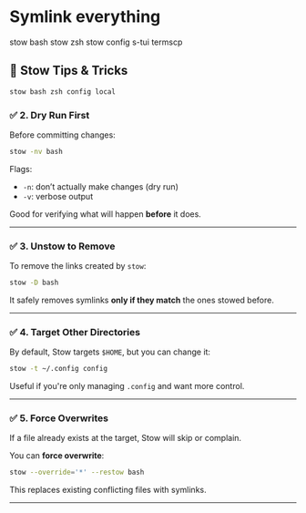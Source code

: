 # Symlink everything
stow bash
stow zsh
stow config
s-tui
termscp

## 🚀 Stow Tips & Tricks


```bash
stow bash zsh config local
```
### ✅ 2. **Dry Run First**

Before committing changes:

```bash
stow -nv bash
```

Flags:

* `-n`: don’t actually make changes (dry run)
* `-v`: verbose output

Good for verifying what will happen **before** it does.

---

### ✅ 3. **Unstow to Remove**
To remove the links created by `stow`:

```bash
stow -D bash
```

It safely removes symlinks **only if they match** the ones stowed before.

---

### ✅ 4. **Target Other Directories**

By default, Stow targets `$HOME`, but you can change it:

```bash
stow -t ~/.config config
```

Useful if you're only managing `.config` and want more control.

---

### ✅ 5. **Force Overwrites**

If a file already exists at the target, Stow will skip or complain.

You can **force overwrite**:

```bash
stow --override='*' --restow bash
```

This replaces existing conflicting files with symlinks.

---


